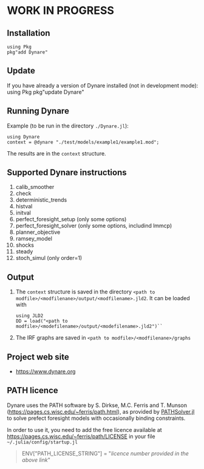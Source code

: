 # WORK IN PROGRESS

## Installation 

```
using Pkg
pkg"add Dynare"
```
## Update
If you have already a version of Dynare installed (not in development mode):
using Pkg
pkg"update Dynare"

## Running Dynare


Example (to be run in the directory ``./Dynare.jl``):
```
using Dynare
context = @dynare "./test/models/example1/example1.mod";
```
The results are in the ``context`` structure.

## Supported Dynare instructions

1. calib_smoother
1. check
1. deterministic_trends
1. histval
1. initval
1. perfect\_foresight\_setup (only some options)
1. perfect\_foresight\_solver (only some options, includind lmmcp)
1. planner_objective
1. ramsey\_model
1. shocks
1. steady
1. stoch_simul (only order=1)

## Output
1. The ``context`` structure is saved in the directory
   ``<path to modfile>/<modfilenane>/output/<modfilename>.jld2``. It can be loaded with
   ```
   using JLD2
   DD = load("<path to modfile>/<modefilename>/output/<modefilename>.jld2")``
   ```
1. The IRF graphs are saved in ``<path to
   modfile>/<modfilenane>/graphs``
   
## Project web site

- https://www.dynare.org

## PATH licence

Dynare uses the PATH software by S. Dirkse, M.C. Ferris and T. Munson (https://pages.cs.wisc.edu/~ferris/path.html),
as provided by
[PATHSolver.jl](https://github.com/chkwon/PATHSolver.jl) to solve
prefect foresight models with occasionally binding constraints. 

In order to use it, you need to add the free licence available at
https://pages.cs.wisc.edu/~ferris/path/LICENSE in your file
``~/.julia/config/startup.jl``

> ENV["PATH_LICENSE_STRING"] = "*licence number provided in the above
> link*"

